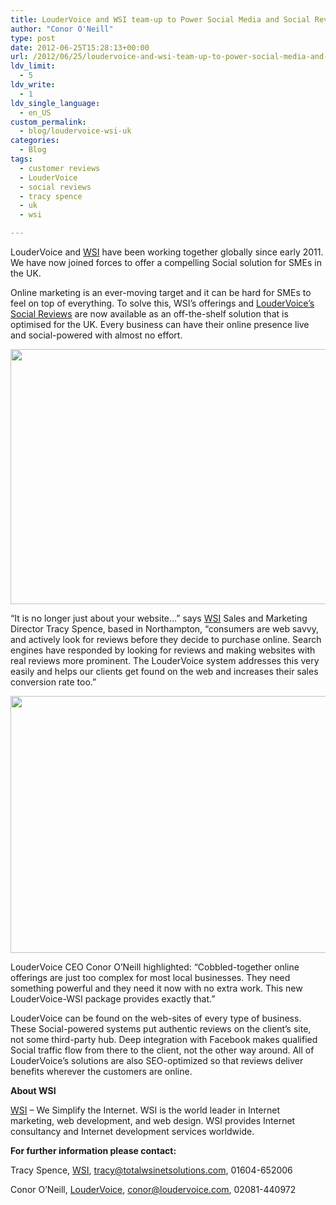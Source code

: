 ```yaml
---
title: LouderVoice and WSI team-up to Power Social Media and Social Reviews for UK SMEs
author: "Conor O'Neill"
type: post
date: 2012-06-25T15:28:13+00:00
url: /2012/06/25/loudervoice-and-wsi-team-up-to-power-social-media-and-social-reviews-for-uk-smes/
ldv_limit:
  - 5
ldv_write:
  - 1
ldv_single_language:
  - en_US
custom_permalink:
  - blog/loudervoice-wsi-uk
categories:
  - Blog
tags:
  - customer reviews
  - LouderVoice
  - social reviews
  - tracy spence
  - uk
  - wsi

---
```

LouderVoice and [WSI][1] have been working together globally since early 2011. We have now joined forces to offer a compelling Social solution for SMEs in the UK.

Online marketing is an ever-moving target and it can be hard for SMEs to feel on top of everything. To solve this, WSI’s offerings and [LouderVoice&#8217;s Social Reviews][2] are now available as an off-the-shelf solution that is optimised for the UK. Every business can have their online presence live and social-powered with almost no effort.

<p style="text-align: center;">
  <a href="http://www.biteconsulting.co.uk/home/testimonials/"><img class="aligncenter  wp-image-2628" title="bite2" src="http://www.loudervoice.com/wp-content/uploads/2012/06/bite2.png" alt="" width="583" height="408" srcset="http://127.0.0.1.nip.io/wp-content/uploads/2012/06/bite2.png 1041w, http://127.0.0.1.nip.io/wp-content/uploads/2012/06/bite2-300x210.png 300w, http://127.0.0.1.nip.io/wp-content/uploads/2012/06/bite2-1024x717.png 1024w" sizes="(max-width: 583px) 100vw, 583px" /></a>
</p>

“It is no longer just about your website&#8230;” says [WSI][1] Sales and Marketing Director Tracy Spence, based in Northampton, “consumers are web savvy, and actively look for reviews before they decide to purchase online. Search engines have responded by looking for reviews and making websites with real reviews more prominent. The LouderVoice system addresses this very easily and helps our clients get found on the web and increases their sales conversion rate too.”

<p style="text-align: center;">
  <a href="http://www.biteconsulting.co.uk/home/testimonials/"><img class="aligncenter  wp-image-2629" title="bite" src="http://www.loudervoice.com/wp-content/uploads/2012/06/bite.png" alt="" width="587" height="411" srcset="http://127.0.0.1.nip.io/wp-content/uploads/2012/06/bite.png 917w, http://127.0.0.1.nip.io/wp-content/uploads/2012/06/bite-300x210.png 300w" sizes="(max-width: 587px) 100vw, 587px" /></a>
</p>

LouderVoice CEO Conor O&#8217;Neill highlighted: &#8220;Cobbled-together online offerings are just too complex for most local businesses. They need something powerful and they need it now with no extra work. This new LouderVoice-WSI package provides exactly that.&#8221;

LouderVoice can be found on the web-sites of every type of business. These Social-powered systems put authentic reviews on the client&#8217;s site, not some third-party hub. Deep integration with Facebook makes qualified Social traffic flow from there to the client, not the other way around. All of LouderVoice&#8217;s solutions are also SEO-optimized so that reviews deliver benefits wherever the customers are online.

**About WSI**
  
[WSI][1] – We Simplify the Internet. WSI is the world leader in Internet marketing, web development, and web design. WSI provides Internet consultancy and Internet development services worldwide.

**For further information please contact:**
  
Tracy Spence, [WSI][3], tracy@totalwsinetsolutions.com, 01604-652006

Conor O&#8217;Neill, [LouderVoice][4], conor@loudervoice.com, 02081-440972

 [1]: http://www.totalwsinetsolutions.com/
 [2]: http://www.loudervoice.com/products
 [3]: www.totalwsinetsolutions.com
 [4]: http://www.loudervoice.com/